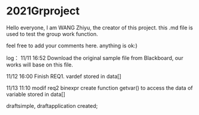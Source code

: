 # 2021Grproject
Hello everyone, I am WANG Zhiyu, the creator of this project.
this .md file is used to test the group work function.

feel free to add your comments here.
anything is ok:)

log：
11/11 16:52
Download the original sample file from Blackboard, our works will base on this file.

11/12 16:00
Finish REQ1. vardef stored in data[]

11/13 11:10
modif req2 binexpr 
create function getvar() to access the data of variable stored in data[]

draftsimple, draftapplication created;

